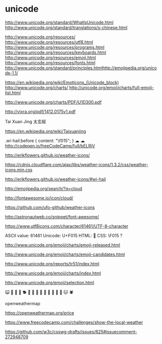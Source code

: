 # unicode  

http://www.unicode.org/standard/WhatIsUnicode.html
http://www.unicode.org/standard/translations/s-chinese.html

http://www.unicode.org/resources/
http://www.unicode.org/resources/utf8.html
http://www.unicode.org/resources/programs.html
http://www.unicode.org/resources/keyboards.html
http://www.unicode.org/resources/emoji.html
http://www.unicode.org/resources/fonts.html
http://www.unicode.org/standard/principles.htmlhttp://emojipedia.org/unicode-1.1/



https://en.wikipedia.org/wiki/Emoticons_(Unicode_block)
http://www.unicode.org/charts/
http://unicode.org/emoji/charts/full-emoji-list.html

http://www.unicode.org/charts/PDF/U1D300.pdf

http://vixra.org/pdf/1412.0175v1.pdf

Tai Xuan Jing 太玄經  

https://en.wikipedia.org/wiki/Taixuanjing



.wi-hail:before {
    content: "\f015";
}
☁
☁
http://codepen.io/freeCodeCamp/full/bELRjV

http://erikflowers.github.io/weather-icons/

https://cdnjs.cloudflare.com/ajax/libs/weather-icons/1.3.2/css/weather-icons.min.css

http://erikflowers.github.io/weather-icons/#wi-hail

http://emojipedia.org/search/?q=cloud



http://fontawesome.io/icon/cloud/

https://github.com/ufo-github/weather-icons

http://astronautweb.co/snippet/font-awesome/




https://www.utf8icons.com/character/61461/UTF-8-character


ASCII value: 61461
Unicode: U+F015
HTML: &#61461;
CSS: \F015 ?



http://www.unicode.org/emoji/charts/emoji-released.html

http://www.unicode.org/emoji/charts/emoji-candidates.html

http://www.unicode.org/reports/tr51/index.html

http://www.unicode.org/emoji/charts/index.html

http://www.unicode.org/emoji/selection.html

🙀 🎃 👻 🐶 🐕 🐪 🐫 🍔 🌭 🌮 🦂 🏃 🐷 🐰 🐱 🕷 


openweathermap


https://openweathermap.org/price


https://www.freecodecamp.com/challenges/show-the-local-weather



https://github.com/w3c/csswg-drafts/issues/625#issuecomment-272948709





